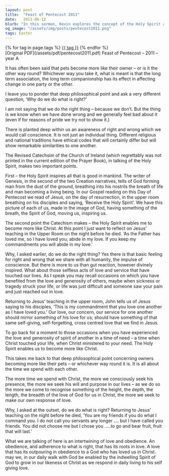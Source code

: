```yaml
---
layout: post
title:  "Feast of Pentecost 2011"
date:   2011-06-12
blurb: "In this sermon, Kevin explores the concept of the Holy Spirit and its role in inspiring all that is good in mankind. He discusses how the Holy Spirit enables us to become more like Christ and how our love, concern, and service for one another should mirror Christ's love for us. He emphasizes the intertwining of love and obedience, and how our adherence to what is right should be rooted in love."
og_image: "/assets/img/posts/pentecost2011.png"
tags: Easter
---    
```

<div class="tag-pills">
    {% for tag in page.tags %}
    <a href="{{ site.baseurl }}/tag/{{ tag | slugify }}" class="tag-pill">{{ tag }}</a>
    {% endfor %}
</div>
[Original PDF](/assets/pdf/pentecost2011.pdf)
Feast of Pentecost – 2011 – year A

It has often been said that pets become more like their owner – or is it the other way round? Whichever way you take it, what is meant is that the long term association, the long term companionship has its effect in affecting change in one party or the other.

I leave you to ponder that deep philosophical point and ask a very different question, ‘Why do we do what is right?’

I am not saying that we do the right thing – because we don’t. But the thing is we know when we have done wrong and we generally feel bad about it (even if for reasons of pride we try not to show it.)

There is planted deep within us an awareness of right and wrong which we would call conscience. It is not just an individual thing. Different religious and national traditions have ethical codes that will certainly differ but will show remarkable similarities to one another.

The Revised Catechsim of the Church of Ireland (which regrettably was not printed in the current edition of the Prayer Book), in talking of the Holy Spirit, makes two important points.

First – the Holy Spirit inspires all that is good in mankind. The writer of Genesis, in the second of the two Creation narratives, tells of God forming man from the dust of the ground, breathing into his nostrils the breath of life and man becoming a living being. In our Gospel reading on this Day of Pentecost we read of Jesus, on the day of resurrection, in the upper room breathing on his disciples and saying, ‘Receive the Holy Spirit’. We have this picture of each of us, made in the image of God, having something of the breath, the Spirit of God, moving us, inspiring us.

The second point the Catechism makes – the Holy Spirit enables me to become more like Christ. At this point I just want to reflect on Jesus’ teaching in the Upper Room on the night before he died. ‘As the Father has loved me, so I have loved you; abide in my love. If you keep my commandments you will abide in my love.’

Why, I asked earlier, do we do the right thing? Yes there is that basic feeling for right and wrong that we share with all humanity, the impulse of conscience. But there is more to us than gut reaction, however divinely inspired. What about those selfless acts of love and service that have touched our lives. As I speak you may recall occasions on which you have benefited from the love and generosity of others, maybe when sickness or tragedy struck your life, or life was just difficult and someone saw your pain and just reached out in love.

Returning to Jesus’ teaching in the upper room, John tells us of Jesus saying to his disciples, ‘This is my commandment that you love one another as I have loved you.’ Our love, our concern, our service for one another should mirror something of his love for us; should have something of that same self-giving, self-forgetting, cross centred love that we find in Jesus.

To go back for a moment to those occasions when you have experienced the love and generosity of spirit of another in a time of need – a time when Christ touched your life, when Christ ministered to your need. The Holy Spirit enables us to become more like Christ.

This takes me back to that deep philosophical point concerning owners becoming more like their pets – or whichever way round it is. It is all about the time we spend with each other.

The more time we spend with Christ, the more we consciously seek his presence, the more we seek his will and purpose in our lives – as we do so the more we come to recognise something of the height, the depth, the length, the breadth of the love of God for us in Christ, the more we seek to make our own response of love.

Why, I asked at the outset, do we do what is right? Returning to Jesus’ teaching on the night before he died, ‘You are my friends if you do what I command you. I do not call you servants any longer …. but I have called you friends. You did not choose me but I chose you …..to go and bear fruit, fruit that will last.’

What we are talking of here is an intertwining of love and obedience. An obedience, and adherence to what is right, that has its roots in love. A love that has its outpouring in obedience to a God who has loved us in Christ. may we, in our daily walk with God be enabled by the indwelling Spirit of God to grow in our likeness ot Christ as we respond in daily living to his self giving love.
